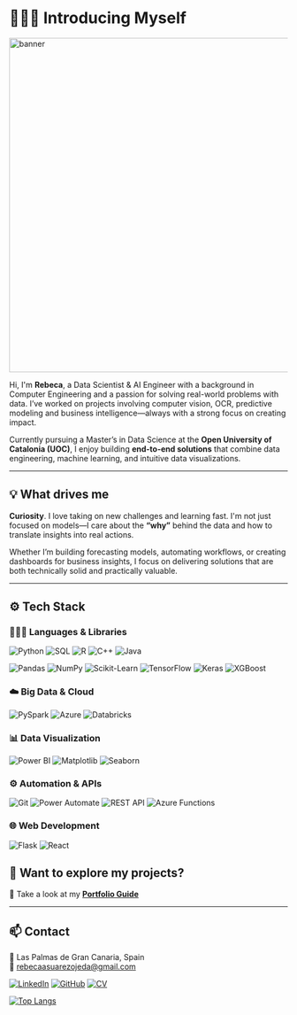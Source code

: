 # 🙋🏻‍♀️ Introducing Myself


<img width="2408" height="604" alt="banner" src="https://github.com/user-attachments/assets/a4ae8985-7040-472f-9e4e-65690e8d0e45" />

Hi, I'm **Rebeca**, a Data Scientist & AI Engineer with a background in Computer Engineering and a passion for solving real-world problems with data. I’ve worked on projects involving computer vision, OCR, predictive modeling and business intelligence—always with a strong focus on creating impact.

Currently pursuing a Master’s in Data Science at the **Open University of Catalonia (UOC)**, I enjoy building **end-to-end solutions** that combine data engineering, machine learning, and intuitive data visualizations.

---

## 💡 What drives me

**Curiosity**. I love taking on new challenges and learning fast. I'm not just focused on models—I care about the **“why”** behind the data and how to translate insights into real actions.

Whether I’m building forecasting models, automating workflows, or creating dashboards for business insights, I focus on delivering solutions that are both technically solid and practically valuable.

---

## ⚙️ Tech Stack

### 👩🏻‍💻 Languages & Libraries

![Python](https://img.shields.io/badge/Python-3670A0?style=for-the-badge&logo=python&logoColor=ffdd54)
![SQL](https://img.shields.io/badge/SQL-4479A1?style=for-the-badge&logo=postgresql&logoColor=white)
![R](https://img.shields.io/badge/R-276DC3?style=for-the-badge&logo=r&logoColor=white)
![C++](https://img.shields.io/badge/C++-00599C?style=for-the-badge&logo=c%2B%2B&logoColor=white)
![Java](https://img.shields.io/badge/Java-ED8B00?style=for-the-badge&logo=openjdk&logoColor=white)

![Pandas](https://img.shields.io/badge/Pandas-150458?style=for-the-badge&logo=pandas&logoColor=white)
![NumPy](https://img.shields.io/badge/Numpy-013243?style=for-the-badge&logo=numpy&logoColor=white)
![Scikit-Learn](https://img.shields.io/badge/Scikit--Learn-F7931E?style=for-the-badge&logo=scikit-learn&logoColor=white)
![TensorFlow](https://img.shields.io/badge/TensorFlow-FF6F00?style=for-the-badge&logo=tensorflow&logoColor=white)
![Keras](https://img.shields.io/badge/Keras-D00000?style=for-the-badge&logo=keras&logoColor=white)
![XGBoost](https://img.shields.io/badge/XGBoost-AA0000?style=for-the-badge)

### ☁️ Big Data & Cloud

![PySpark](https://img.shields.io/badge/PySpark-E25A1C?style=for-the-badge&logo=apache-spark&logoColor=white)
![Azure](https://img.shields.io/badge/Azure-0078D4?style=for-the-badge&logo=microsoft-azure&logoColor=white)
![Databricks](https://img.shields.io/badge/Databricks-FF3621?style=for-the-badge&logo=databricks&logoColor=white)

### 📊 Data Visualization

![Power BI](https://img.shields.io/badge/Power_BI-F2C811?style=for-the-badge&logo=power-bi&logoColor=black)
![Matplotlib](https://img.shields.io/badge/Matplotlib-3776AB?style=for-the-badge&logo=python&logoColor=white)
![Seaborn](https://img.shields.io/badge/Seaborn-0769AD?style=for-the-badge)

### ⚙️ Automation & APIs

![Git](https://img.shields.io/badge/Git-F05032?style=for-the-badge&logo=git&logoColor=white)
![Power Automate](https://img.shields.io/badge/Power--Automate-0066FF?style=for-the-badge&logo=microsoft-power-automate&logoColor=white)
![REST API](https://img.shields.io/badge/REST%20API-6DB33F?style=for-the-badge&logo=json&logoColor=white)
![Azure Functions](https://img.shields.io/badge/Azure_Functions-0066FF?style=for-the-badge&logo=azure-functions&logoColor=white)

### 🌐 Web Development

![Flask](https://img.shields.io/badge/Flask-000000?style=for-the-badge&logo=flask&logoColor=white)
![React](https://img.shields.io/badge/React-20232A?style=for-the-badge&logo=react&logoColor=61DAFB)


## 🧭 Want to explore my projects?

📘 Take a look at my [**Portfolio Guide**](https://github.com/RebecaSuarez22/Portfolio) 

---

## 📫 Contact

📍 Las Palmas de Gran Canaria, Spain  
📧 rebecaasuarezojeda@gmail.com  

[![LinkedIn](https://img.shields.io/badge/-LinkedIn-0077B5?style=flat&logo=linkedin&logoColor=white)](https://www.linkedin.com/in/rebeca-suarez-22a358245/)
[![GitHub](https://img.shields.io/badge/-GitHub-181717?style=flat&logo=github&logoColor=white)](https://github.com/RebecaSuarez22)
[![CV](https://img.shields.io/badge/-CV-red?style=flat&logo=adobeacrobatreader&logoColor=white)](./CV-Rebeca-act.pdf)

[![Top Langs](https://github-readme-stats.vercel.app/api/top-langs/?username=RebecaSuarez22&layout=donut)](https://github.com/anuraghazra/github-readme-stats)
